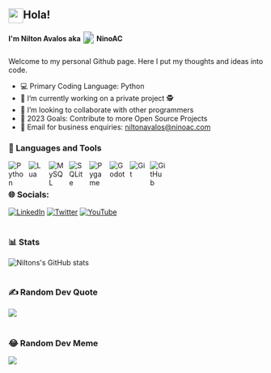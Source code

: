 ## Hola! <img src="https://github.com/TheDudeThatCode/TheDudeThatCode/blob/master/Assets/Hi.gif" width="29px" height=29 align=left>

#### I'm Nilton Avalos aka <img align = "center" alt="icon" width="25px" height="32px" style="padding-right:3px;" src="https://github.com/NinoAC/NinoAC/blob/main/assets/profile icon.png?raw=true"/>NinoAC 

Welcome to my personal Github page. Here I put my thoughts and ideas into code.

- 💻 Primary Coding Language: Python
- 🔭 I’m currently working on a private project 🕵️
- 🤝 I’m looking to collaborate with other programmers
- 📝 2023 Goals: Contribute to more Open Source Projects
- 📧 Email for business enquiries: niltonavalos@ninoac.com

### 🧰 Languages and Tools

<img align="left" alt="Python" width="30px" style="padding-right:10px;" src="https://cdn.jsdelivr.net/gh/devicons/devicon/icons/python/python-original.svg" />
<img align="left" alt="Lua" width="30px" style="padding-right:10px;" src="https://cdn.jsdelivr.net/gh/devicons/devicon/icons/lua/lua-plain-wordmark.svg" />
<img align="left" alt="MySQL" width="30px" style="padding-right:10px;" src="https://cdn.jsdelivr.net/gh/devicons/devicon/icons/mysql/mysql-plain.svg" />
<img align="left" alt="SQLite" width="30px" style="padding-right:10px;" src="https://cdn.jsdelivr.net/gh/devicons/devicon/icons/sqlite/sqlite-original.svg" />
<img align="left" alt="Pygame" width="30px" style="padding-right:10px;" src="https://styles.redditmedia.com/t5_2rkfn/styles/communityIcon_cmjo55tgjjp81.png" />
<img align="left" alt="Godot" width="30px" style="padding-right:10px;" src="https://cdn.jsdelivr.net/gh/devicons/devicon/icons/godot/godot-original.svg" />
<img align="left" alt="Git" width="30px" style="padding-right:10px;" src="https://cdn.jsdelivr.net/gh/devicons/devicon/icons/git/git-original.svg" />
<img align="left" alt="GitHub" width="30px" style="padding-right:10px;" src="https://cdn.jsdelivr.net/gh/devicons/devicon/icons/github/github-original.svg" />
<br />

#

### 🌐 Socials:
[![LinkedIn](https://img.shields.io/badge/LinkedIn-%230077B5.svg?logo=linkedin&logoColor=white)](https://linkedin.com/in/NinoAC) [![Twitter](https://img.shields.io/badge/Twitter-%231DA1F2.svg?logo=Twitter&logoColor=white)](https://twitter.com/NinoAC01) [![YouTube](https://img.shields.io/badge/YouTube-%23FF0000.svg?logo=YouTube&logoColor=white)](https://youtube.com/@NinoAC1) 

#

### 📊 Stats

![Niltons's GitHub stats](https://github-readme-stats.vercel.app/api?username=NinoAC&theme=react&hide_border=false&include_all_commits=true&count_private=true)

#

### ✍️ Random Dev Quote
![](https://quotes-github-readme.vercel.app/api?type=horizontal&theme=tokyonight)

#

### 😂 Random Dev Meme
<img src="https://rm.up.railway.app/" width="512px"/>

